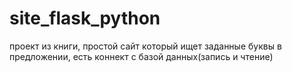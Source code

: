 # site_flask_python
 проект из книги, простой сайт который ищет заданные буквы в предложении, есть коннект с базой данных(запись и чтение)
